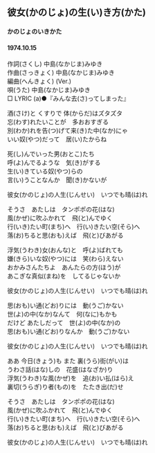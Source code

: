 ## 彼女(かのじょ)の生(い)き方(かた)
#### かのじょのいきかた
#### 1974.10.15


作詞(さくし) 中島(なかじま)みゆき   
作曲(さっきょく)  中島(なかじま)みゆき  
編曲(へんきょく) (Ver.)   
唄(うた)  中島(なかじま)みゆき  
□ LYRIC (a)●『みんな去(さ)ってしまった』   
   
   
酒(さけ)と くすりで 体(からだ)はズタズタ   
忘(わす)れたいことが　多おおすぎる   
別(わか)れを告(つ)げて来(き)た中(なか)にゃ   
いい奴(やつ)だって　居(い)たからね   
   
死(し)んでいった男(おとこ)たち   
呼(よ)んでるような　気(き)がする   
生(い)きている奴(やつ)らの   
言(い)うことなんか　聞(き)かないが   
   
彼女(かのじょ)の人生(じんせい)　いつでも晴(は)れ   
   
そうさ　あたしは　タンポポの花(はな)   
風(かぜ)に吹ふかれて　飛(と)んでゆく   
行(いき)たい町(まち)へ　行(い)きたい空(そら)へ   
落(お)ちると思(おも)えば　飛(と)びあがる   
   
浮気(うわき)女(おんな)と　呼(よ)ばれても   
嫌(きら)いな奴(やつ)には　笑(わら)えない   
おかみさんたちよ　あんたらの方(ほう)が   
あこぎな真似(まね)を　してるじゃないか   
   
彼女(かのじょ)の人生(じんせい)　いつでも晴(は)れ   
   
思(おも)い通(どお)りには　動(うご)かない   
世(よ)の中(なか)なんて　何(なに)もかも   
だけど あたしだって　世(よ)の中(なか)の   
思(おも)い通(どお)りなんか　動(うご)かない   
   
彼女(かのじょ)の人生(じんせい)　いつでも晴(は)れ   
   
ああ 今日(きょう)も また 裏(うら)街(がい)は   
うわさ話(はな)しの　花盛(はなざか)り   
浮気(うわき)な風(かぜ)を　追(お)い払(はら)え   
裏切(うらぎ)り者(もの)を　たたき出(だ)せ   
   
そうさ　あたしは　タンポポの花(はな)   
風(かぜ)に吹ふかれて　飛(と)んでゆく   
行(い)きたい町(まち)へ　行(い)きたい空(そら)へ   
落(お)ちると思(おも)えば　飛(と)びあがる   
   
彼女(かのじょ)の人生(じんせい)　いつでも晴(は)れ   